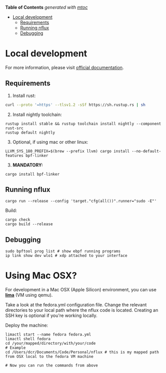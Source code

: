 <!-- START OF TOC !DO NOT EDIT THIS CONTENT MANUALLY-->
**Table of Contents**  *generated with [mtoc](https://github.com/containerscrew/mtoc)*
- [Local development](#local-development)
  - [Requirements](#requirements)
  - [Running nflux](#running-nflux)
  - [Debugging](#debugging)
<!-- END OF TOC -->

# Local development

For more information, please visit [official documentation](https://aya-rs.dev/book/).

## Requirements

1. Install rust:
```bash
curl --proto '=https' --tlsv1.2 -sSf https://sh.rustup.rs | sh
```

2. Install nightly toolchain:
```
rustup install stable && rustup toolchain install nightly --component rust-src
rustup default nightly
```

3. Optional, if using mac or other linux:

```shell
LLVM_SYS_180_PREFIX=$(brew --prefix llvm) cargo install --no-default-features bpf-linker
```

3. **MANDATORY:**
```shell
cargo install bpf-linker
```

## Running nflux

```shell
cargo run --release --config 'target."cfg(all())".runner="sudo -E"'
```

Build:

```shell
cargo check
cargo build --release
```

## Debugging

```shell
sudo bpftool prog list # show ebpf running programs
ip link show dev wlo1 # xdp attached to your interface
```

# Using Mac OSX?

For development in a Mac OSX (Apple Silicon) environment, you can use [**lima**](https://github.com/lima-vm/lima) (VM using qemu).

Take a look at the fedora.yml configuration file. Change the relevant directories to your local path where the nflux code is located. Creating an SSH key is optional if you're working locally.

Deploy the machine:

```shell
limactl start --name fedora fedora.yml
limactl shell fedora
cd /your/mapped/directory/with/your/code
# Example
cd /Users/dcr/Documents/Code/Personal/nflux # this is my mapped path from OSX local to the fedora VM machine

# Now you can run the commands from above
```